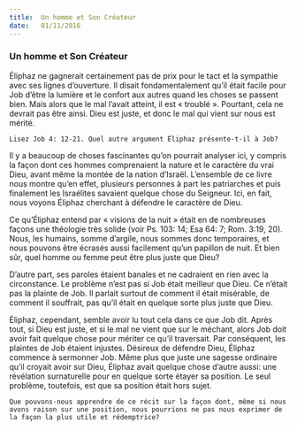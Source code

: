 ```yaml
---
title:  Un homme et Son Créateur
date:   01/11/2016
---
```


### Un homme et Son Créateur

Éliphaz ne gagnerait certainement pas de prix pour le tact et la sympathie avec ses lignes d’ouverture. Il disait fondamentalement qu’il était facile pour Job d’être la lumière et le confort aux autres quand les choses se passent bien. Mais alors que le mal l’avait atteint, il est « troublé ». Pourtant, cela ne devrait pas être ainsi. Dieu est juste, et donc le mal qui vient sur nous est mérité.

`Lisez Job 4: 12-21. Quel autre argument Éliphaz présente-t-il à Job?`

Il y a beaucoup de choses fascinantes qu’on pourrait analyser ici, y compris la façon dont ces hommes comprenaient la nature et le caractère du vrai Dieu, avant même la montée de la nation d’Israël. L’ensemble de ce livre nous montre qu’en effet, plusieurs personnes à part les patriarches et puis finalement les Israélites savaient quelque chose du Seigneur. Ici, en fait, nous voyons Éliphaz cherchant à défendre le caractère de Dieu.

Ce qu’Éliphaz entend par « visions de la nuit » était en de nombreuses façons une théologie très solide (voir Ps. 103: 14; Esa 64: 7; Rom. 3:19, 20). Nous, les humains, somme d’argile, nous sommes donc temporaires, et nous pouvons être écrasés aussi facilement qu’un papillon de nuit. Et bien sûr, quel homme ou femme peut être plus juste que Dieu?

D’autre part, ses paroles étaient banales et ne cadraient en rien avec la circonstance. Le problème n’est pas si Job était meilleur que Dieu. Ce n’était pas la plainte de Job. Il parlait surtout de comment il était misérable, de comment il souffrait, pas qu’il était en quelque sorte plus juste que Dieu.

Éliphaz, cependant, semble avoir lu tout cela dans ce que Job dit. Après tout, si Dieu est juste, et si le mal ne vient que sur le méchant, alors Job doit avoir fait quelque chose pour mériter ce qu’il traversait. Par conséquent, les plaintes de Job étaient injustes. Désireux de défendre Dieu, Éliphaz commence à sermonner Job. Même plus que juste une sagesse ordinaire qu’il croyait avoir sur Dieu, Éliphaz avait quelque chose d’autre aussi: une révélation surnaturelle pour en quelque sorte étayer sa position. Le seul problème, toutefois, est que sa position était hors sujet.

`Que pouvons-nous apprendre de ce récit sur la façon dont, même si nous avons raison sur une position, nous pourrions ne pas nous exprimer de la façon la plus utile et rédemptrice?`